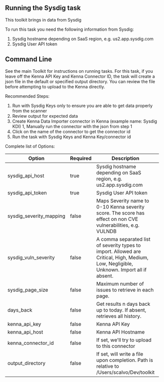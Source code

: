 ## Running the Sysdig task

This toolkit brings in data from Sysdig

To run this task you need the following information from Sysdig:

1. Sysdig hostname depending on SaaS region, e.g. us2.app.sysdig.com
1. Sysdig User API token

## Command Line

See the main Toolkit for instructions on running tasks. For this task, if you leave off the Kenna API Key and Kenna Connector ID, the task will create a json file in the default or specified output directory. You can review the file before attempting to upload to the Kenna directly.

Recommended Steps:

1. Run with Sysdig Keys only to ensure you are able to get data properly from the scanner
1. Review output for expected data
1. Create Kenna Data Importer connector in Kenna (example name: Sysdig KDI)
1, Manually run the connector with the json from step 1
1. Click on the name of the connector to get the connector id
1. Run the task with Sysdig Keys and Kenna Key/connector id

Complete list of Options:

| Option | Required | Description | default |
| --- | --- | --- | --- |
| sysdig_api_host | true | Sysdig hostname depending on SaaS region, e.g. us2.app.sysdig.com | n/a |
| sysdig_api_token | true | Sysdig User API token | n/a |
| sysdig_severity_mapping | false | Maps Severity name to 0-10 Kenna severity score. The score has effect on non CVE vulnerabilities, e.g. VULNDB | Critical:8,High:7,Medium:5,Low:3,Negligible:0,Unknown:0 |
| sysdig_vuln_severity | false | A comma separated list of severity types to import. Allowed are Critical, High, Medium, Low, Negligible, Unknown. Import all if absent. | n/a |
| sysdig_page_size | false | Maximum number of issues to retrieve in each page. | 500 |
| days_back | false | Get results n days back up to today. If absent, retrieves all history. | n/a |
| kenna_api_key | false | Kenna API Key | n/a |
| kenna_api_host | false | Kenna API Hostname | api.kennasecurity.com |
| kenna_connector_id | false | If set, we'll try to upload to this connector | n/a |
| output_directory | false | If set, will write a file upon completion. Path is relative to /Users/scalvo/Dev/toolkit | output/sysdig |

